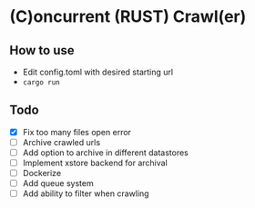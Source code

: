 # (C)oncurrent (RUST) Crawl(er)

## How to use

- Edit config.toml with desired starting url
- `cargo run`

## Todo
- [X] Fix too many files open error
- [ ] Archive crawled urls
- [ ] Add option to archive in different datastores
- [ ] Implement xstore backend for archival
- [ ] Dockerize
- [ ] Add queue system
- [ ] Add ability to filter when crawling